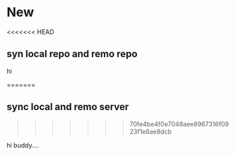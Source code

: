 # New
<<<<<<< HEAD
## syn local repo and remo repo

hi

=======
## sync local and remo server
>>>>>>> 70fe4be4f0e7048aee8967316f0923f1e8ae8dcb


hi buddy....
